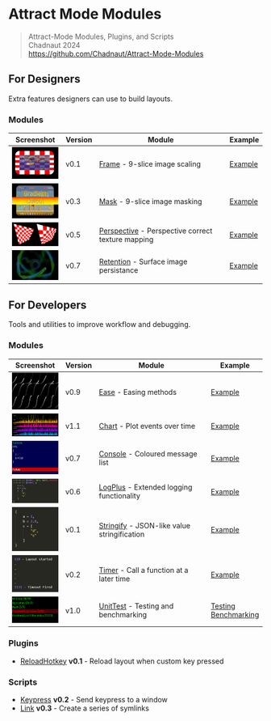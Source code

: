 # Attract Mode Modules

> Attract-Mode Modules, Plugins, and Scripts  
> Chadnaut 2024  
> https://github.com/Chadnaut/Attract-Mode-Modules

## For Designers

Extra features designers can use to build layouts.

### Modules

|Screenshot|Version|Module|Example|
|-|-|-|-|
|<img src="./modules/frame/example.png" width="100"/>|v0.1|[Frame](./modules/frame/README.md) - 9-slice image scaling|[Example](./layouts/Example.Frame/)|
|<img src="./modules/mask/example.png" width="100"/>|v0.3|[Mask](./modules/mask/README.md) - 9-slice image masking|[Example](./layouts/Example.Mask/)|
|<img src="./modules/perspective/example.png" width="100"/>|v0.5|[Perspective](./modules/perspective/README.md) - Perspective correct texture mapping|[Example](./layouts/Example.Perspective/)|
|<img src="./modules/retention/example.png" width="100"/>|v0.7|[Retention](./modules/retention/README.md) - Surface image persistance|[Example](./layouts/Example.Retention/)|

## For Developers

Tools and utilities to improve workflow and debugging.

### Modules

|Screenshot|Version|Module|Example|
|-|-|-|-|
|<img src="./modules/ease/example.png" width="100"/>|v0.9|[Ease](./modules/ease/README.md) - Easing methods|[Example](./layouts/Example.Ease/)
|<img src="./modules/chart/example.png" width="100"/>|v1.1|[Chart](./modules/chart/README.md) - Plot events over time|[Example](./layouts/Example.Chart/)|
|<img src="./modules/console/example.png" width="100"/>|v0.7|[Console](./modules/console/README.md) - Coloured message list|[Example](./layouts/Example.Console/)|
|<img src="./modules/logplus/example.png" width="100"/>|v0.6|[LogPlus](./modules/logplus/README.md) - Extended logging functionality|[Example](./layouts/Example.LogPlus/)|
|<img src="./modules/stringify/example.png" width="100"/>|v0.1|[Stringify](./modules/stringify/README.md) - JSON-like value stringification|[Example](./layouts/Example.Stringify/)|
|<img src="./modules/timer/example.png" width="100"/>|v0.2|[Timer](./modules/timer/README.md) - Call a function at a later time|[Example](./layouts/Example.Timer/)|
|<img src="./modules/unittest/example.png" width="100"/>|v1.0|[UnitTest](./modules/unittest/README.md) - Testing and benchmarking|[Testing](./layouts/Example.UnitTest/)<br>[Benchmarking](./layouts/Example.Benchmark/)|

### Plugins

- [ReloadHotkey](./plugins/ReloadHotkey/README.md) **v0.1** - Reload layout when custom key pressed

### Scripts

- [Keypress](./scripts/keypress/README.md) **v0.2** - Send keypress to a window
- [Link](./scripts/link/README.md) **v0.3** - Create a series of symlinks